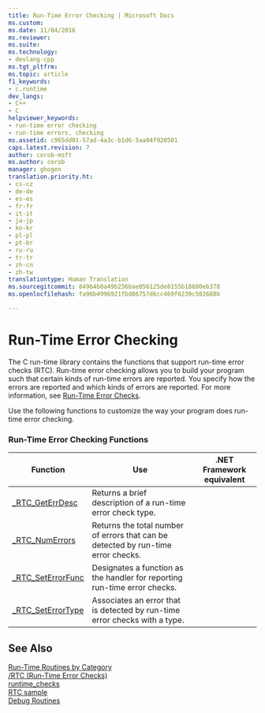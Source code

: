 ```yaml
---
title: Run-Time Error Checking | Microsoft Docs
ms.custom: 
ms.date: 11/04/2016
ms.reviewer: 
ms.suite: 
ms.technology:
- devlang-cpp
ms.tgt_pltfrm: 
ms.topic: article
f1_keywords:
- c.runtime
dev_langs:
- C++
- C
helpviewer_keywords:
- run-time error checking
- run-time errors, checking
ms.assetid: c965dd01-57ad-4a3c-b1d6-5aa04f920501
caps.latest.revision: 7
author: corob-msft
ms.author: corob
manager: ghogen
translation.priority.ht:
- cs-cz
- de-de
- es-es
- fr-fr
- it-it
- ja-jp
- ko-kr
- pl-pl
- pt-br
- ru-ru
- tr-tr
- zh-cn
- zh-tw
translationtype: Human Translation
ms.sourcegitcommit: 84964b0a49b236bae056125de8155b18880eb378
ms.openlocfilehash: fa96b4996921fbd06757d6cc469f6239c502688b

---
```

# Run-Time Error Checking
The C run-time library contains the functions that support run-time error checks (RTC). Run-time error checking allows you to build your program such that certain kinds of run-time errors are reported. You specify how the errors are reported and which kinds of errors are reported. For more information, see [Run-Time Error Checks](http://msdn.microsoft.com/Library/dc7b2f1e-5ff6-42e0-89b3-dc9dead83ee1).  
  
 Use the following functions to customize the way your program does run-time error checking.  
  
### Run-Time Error Checking Functions  
  
|Function|Use|.NET Framework equivalent|  
|--------------|---------|-------------------------------|  
|[_RTC_GetErrDesc](../c-runtime-library/reference/rtc-geterrdesc.md)|Returns a brief description of a run-time error check type.||  
|[_RTC_NumErrors](../c-runtime-library/reference/rtc-numerrors.md)|Returns the total number of errors that can be detected by run-time error checks.||  
|[_RTC_SetErrorFunc](../c-runtime-library/reference/rtc-seterrorfunc.md)|Designates a function as the handler for reporting run-time error checks.||  
|[_RTC_SetErrorType](../c-runtime-library/reference/rtc-seterrortype.md)|Associates an error that is detected by run-time error checks with a type.||  
  
## See Also  
 [Run-Time Routines by Category](../c-runtime-library/run-time-routines-by-category.md)   
 [/RTC (Run-Time Error Checks)](../build/reference/rtc-run-time-error-checks.md)   
 [runtime_checks](../preprocessor/runtime-checks.md)   
 [RTC sample](http://msdn.microsoft.com/en-us/b3415b09-f6fd-43dc-8c02-9a910bc2574e)   
 [Debug Routines](../c-runtime-library/debug-routines.md)


<!--HONumber=Jan17_HO2-->


